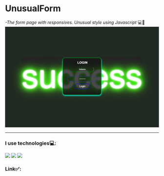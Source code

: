 # UnusualForm
<i> -The form page with responsives. Unusual style using Javascript </i>💻💖
<img src='./image.jpg' />
<hr>

### I use technologies💻:

<img src="https://img.shields.io/badge/HTML-FF8C00?style=for-the-badge&logo=HTML5&logoColor=ffffff"/> <img src="https://img.shields.io/badge/css-1E90FF?style=for-the-badge&logo=css3&logoColor=ffffff"/> <img src="https://img.shields.io/badge/javascript-FFD700?style=for-the-badge&logo=javascript&logoColor=A0522D"/>

### Link✅:
